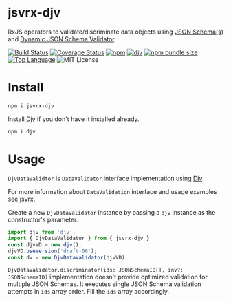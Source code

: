 # jsvrx-djv

RxJS operators to validate/discriminate data objects using [JSON Schema(s)](https://json-schema.org/) and [Dynamic JSON Schema Validator](https://cli-in-ts.dev/djv/).

[![Build Status](https://travis-ci.com/Gadicuz/jsvrx.svg?branch=master)](https://travis-ci.com/Gadicuz/jsvrx)
[![Coverage Status](https://coveralls.io/repos/github/Gadicuz/jsvrx/badge.svg?branch=master)](https://coveralls.io/github/Gadicuz/jsvrx?branch=master)
[![npm](https://img.shields.io/npm/v/jsvrx-djv)](https://www.npmjs.com/package/jsvrx-djv)
[![djv](https://img.shields.io/npm/dependency-version/jsvrx-djv/dev/djv)](https://www.npmjs.com/package/djv)
[![npm bundle size](https://img.shields.io/bundlephobia/min/jsvrx-djv)](https://bundlephobia.com/result?p=jsvrx-djv)
[![Top Language](https://img.shields.io/github/languages/top/gadicuz/jsvrx)](https://github.com/gadicuz/jsvrx)
![MIT License](https://img.shields.io/npm/l/jsvrx-djv)

# Install

```bash
npm i jsvrx-djv
```

Install [Djv](https://www.npmjs.com/package/djv) if you don't have it installed already.

```bash
npm i djv
```

# Usage

`DjvDataValidtor` is `DataValidator` interface implementation using [Djv](https://cli-in-ts.dev/djv/).

For more information about `DataValidation` interface and usage examples see [jsvrx](https://www.npmjs.com/package/jsvrx).

Create a new `DjvDataValidator` instance by passing a `djv` instance as the constructor's parameter.

```typescript
import djv from 'djv';
import { DjvDataValidator } from { jsvrx-djv }
const djvVD = new djv();
djvVD.useVersion('draft-06');
const dv = new DjvDataValidator(djvVD);
```

`DjvDataValidator.discriminator(ids: JSONSchemaID[], inv?: JSONSchemaID)` implementation doesn't provide optimized validation for multiple JSON Schemas. It executes single JSON Schema validation attempts in `ids` array order. Fill the `ids` array accordingly.

